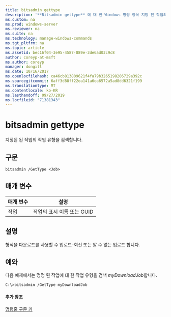 ```yaml
---
title: bitsadmin gettype
description: '**Bitsadmin gettype** 에 대 한 Windows 명령 항목-지정 된 작업의 작업 유형을 검색 합니다.'
ms.custom: na
ms.prod: windows-server
ms.reviewer: na
ms.suite: na
ms.technology: manage-windows-commands
ms.tgt_pltfrm: na
ms.topic: article
ms.assetid: bec16f04-3e95-4587-889e-3de6ad03c9c8
author: coreyp-at-msft
ms.author: coreyp
manager: dongill
ms.date: 10/16/2017
ms.openlocfilehash: ca46cb813809621f4fa79b3265198206729a392c
ms.sourcegitcommit: 6aff3d88ff22ea141a6ea6572a5ad8dd6321f199
ms.translationtype: MT
ms.contentlocale: ko-KR
ms.lasthandoff: 09/27/2019
ms.locfileid: "71381343"
---
```

# <a name="bitsadmin-gettype"></a>bitsadmin gettype



지정된 된 작업의 작업 유형을 검색합니다.

## <a name="syntax"></a>구문

```
bitsadmin /GetType <Job>
```

## <a name="parameters"></a>매개 변수

|매개 변수|설명|
|---------|-----------|
|작업|작업의 표시 이름 또는 GUID|

## <a name="remarks"></a>설명

형식을 다운로드를 사용할 수 업로드-회신 또는 알 수 없는 업로드 합니다.

## <a name="BKMK_examples"></a>예와

다음 예제에서는 명명 된 작업에 대 한 작업 유형을 검색 *myDownloadJob*합니다.
```
C:\>bitsadmin /GetType myDownloadJob
```

#### <a name="additional-references"></a>추가 참조

[명령줄 구문 키](command-line-syntax-key.md)